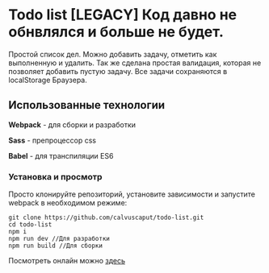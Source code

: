 # Todo list [LEGACY] Код давно не обнвлялся и больше не будет.

Простой список дел. Можно добавить задачу, отметить как выполненную и удалить. Так же сделана простая валидация, которая не позволяет добавить пустую задачу. Все задачи сохраняются в localStorage Браузера.

## Использованные технологии

**Webpack** - для сборки и разработки

**Sass** - препроцессор css  

**Babel** - для транспиляции ES6 

### Установка и просмотр
Просто клонируйте репозиторий, установите зависимости и запустите webpack в необходимом режиме:
```
git clone https://github.com/calvuscaput/todo-list.git
cd todo-list
npm i
npm run dev //Для разработки
npm run build //Для сборки
```



Посмотреть онлайн можно  [здесь](https://calvuscaput.github.io/todo-list/)


